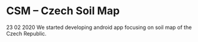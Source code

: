 # CSM – Czech Soil Map
23 02 2020
We started developing android app focusing on soil map of the Czech Republic.
